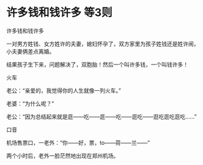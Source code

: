 # 许多钱和钱许多 等3则

许多钱和钱许多

一对男方姓钱、女方姓许的夫妻，媳妇怀孕了，双方家里为孩子姓钱还是姓许闹，小夫妻俩差点离婚。

结果孩子生下来，问题解决了，双胞胎！然后一个叫许多钱，一个叫钱许多！

火车

老公：“亲爱的，我觉得你的人生就像一列火车。”

老婆：“为什么呢？”

老公：“因为总结起来就是逛——吃——逛——吃——逛吃——逛吃逛吃逛吃……”

口音

机场售票口，一老外：“你——好，票，to——荷——兰——”

两个小时后，老外一脸茫然地出现在郑州机场。